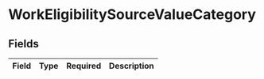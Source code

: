# WorkEligibilitySourceValueCategory


## Fields

| Field       | Type        | Required    | Description |
| ----------- | ----------- | ----------- | ----------- |